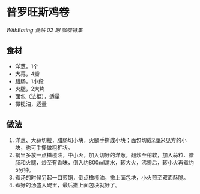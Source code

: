 # 普罗旺斯鸡卷

*WithEating 食帖 02 期 咖啡特集*

## 食材

- 洋葱，1个
- 大蒜，4瓣
- 腊肠，1小段
- 火腿，2大片
- 面包（法棍），适量
- 橄榄油，适量

## 做法

1. 洋葱、大蒜切粒，腊肠切小块，火腿手撕成小块；面包切成2厘米见方的小块，也可手撕做粗犷状。
2. 锅里多放一点橄榄油，中小火，加入切好的洋葱，翻炒至稍软，加入蒜粒、腊肠和火腿，炒至有香味，倒入约800ml清水，转大火，沸腾后，转小火再煮约5分钟。
3. 煮汤的时候另起一口煎锅，倒点橄榄油，撒上面包块，小火煎至双面酥脆。
4. 煮好的汤盛入碗里，最后撒上面包块就好了。
